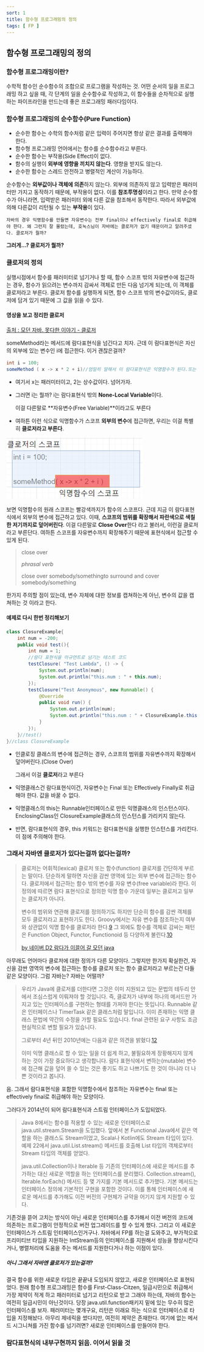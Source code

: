 ```yaml
---
sort: 1
title: 함수형 프로그래밍의 정의
tags: [ FP ]
---
```


## 함수형 프로그래밍의 정의

### 함수형 프로그래밍이란?

수학적 함수인 순수함수의 조합으로 프로그램을 작성하는 것. 어떤 순서의 일을 프로그래밍 하고 싶을 때, 각 단계의 일을 순수함수로 작성하고, 이 함수들을 순차적으로 실행하는 파이프라인을 만드는데 좋은 프로그래밍 패러다임이다.

### 함수형 프로그래밍의 순수함수(Pure Function)

* 순수한  함수는 수학의 함수처럼 같은 입력이 주어지면 항상 같은 결과를 출력해야 한다. 
* 함수형 프로그래밍 언어에서는 함수를 순수함수라고 부른다.
* 순수한 함수는 부작용(Side Effect)이 없다.
* 함수의 실행이 **외부에 영향을 끼치지 않는다**. 영향을 받지도 않는다.
* 순수한 함수는 스레드 안전하고 병렬적인 계산이 가능하다. 

순수함수는 **외부값이나 객체에 의존**하지 않는다. 외부에 의존하지 않고 입력받은 패러미터만 가지고 동작하기 때문에, 부작용이 없다. 이를 **참조투명성**이라고 한다. 만약 순수함수가 아니라면, 입력받은 패러미터 외에 다른 값을 참조해서 동작한다. 따라서 외부값에 의해 다른값이 리턴될 수 있는 **부작용**이 있다.

```note
자바의 경우 익명함수를 만들면 자유변수는 전부 final이나 effectively final로 취급해야 한다. 왜 그런지 잘 몰랐는데, 호눅스님이 자바에는 클로저가 없기 때문이라고 알려주셨다. 클로저가 뭘까?
```

**그러게...? 클로저가 뭘까?**

### 클로저의 정의

실행시점에서 함수를 패러미터로 넘기거나 할 때, 함수 스코프 밖의 자유변수에 접근하는 경우, 함수가 읽으려는 변수까지 감싸서 객체로 만든 다음 넘기게 되는데, 이 객체를 클로저라고  부른다. 클로저 함수를 실행하게 되면, 함수 스코프 밖의 변수값이라도, 클로저에 담겨 있기 때문에 그 값을 읽을 수 있다.

#### 영상을 보고 정리한 클로저

[출처 : 모던 자바. 못다한 이야기 - 클로저](https://www.youtube.com/watch?v=pjtk7vvryio&feature=youtu.be)

someMethod라는 메서드에 람다표현식을 넘긴다고 치자. 근데 이 람다표현식은 자신의 외부에 있는 변수인 i에 접근한다. 이거 괜찮은걸까?

```java
int i = 100;
someMethod ( x -> x * 2 + i)//엄밀히 말해서 이 람다표현식은 익명함수가 된다.또는 익명 메서드.
```

* 여기서 x는 패러미터이고, 2는 상수값이다. 넘어가자.

* 그러면 i는 뭘까? i는 람다표현식 밖의 **None-Local Variable**이다.

  이걸 다른말로 **자유변수(Free Variable)**이라고도 부른다

* 여하튼 이런 식으로 익명함수가 스코프 **외부의 변수**에 접근하면, 우리는 이걸 특별히 **클로저라고 부른다**.

![image-20210118160300843](../../TIL/image-20210118160300843.png) 

보면 익명함수의 원래 스코프는 빨강색까지가 함수의 스코프다. 근데 지금 이 람다표현식에서 외부의 변수에 접근하고 있다. 이때, **스코프의 범위를 확장해서 파란색으로 색칠한 저기까지로 덮어버린다**. 이걸 다른말로  **Close Over**한다 라고 불러서, 이런걸 클로저라고 부른단다. 여하튼 스코프를 자유변수까지 확장해주기 때문에 표현식에서 접근할 수 있게 된다.

  > close over
  >
  > *phrasal verb*
  >
  > close over somebody/somethingto surround and cover somebody/something

한가지 주의할 점이 있는데, 변수 자체에 대한 정보를 캡쳐하는게 아닌, 변수의 값을 캡쳐하는 것 이라고 한다.

#### 예제로 다시 한번 정리해보기

```java
class ClosureExample{
    int num = -200;
    public void test(){
        int num = 1;
        //람다 표현식을 아규먼트로 넘기는 테스트 코드
        testClosure( "Test Lambda", () -> {
            System.out.println(num);
            System.out.println("this.num : " + this.num);
        });
        testClosure("Test Anonymous", new Runnable() {
            @Override
            public void run() {
                System.out.println(num);
                System.out.println("this.num : " + ClosureExample.this.num);
            }
        });
    }//test()
}//class ClosureExample
```

* 인클로징 클래스의 변수에 접근하는 경우, 스코프의 범위를 자유변수까지 확장해서 덮어버린다.(Close Over)

  그래서 이걸 **클로저**라고  부른다

* 익명클래스건 람다표현식이건, 자유변수는 Final 또는 Effectively Finally로 취급해야 한다. 값을 바꿀 수 없다.

* 익명클래스의 this는 Runnable인터페이스로 만든 익명클래스의 인스턴스이다. EnclosingClass인 ClosureExample클래스의 인스턴스를 가리키지 않는다.

* 반면, 람다표현식의 경우, this 키워드는 람다표현식을 실행한 인스턴스를 가리킨다. 이 점에 주의해야 한다.

### 그래서 자바엔 클로저가 있다는걸까 없다는걸까?

> 클로저는 어휘적(lexical) 클로저 또는 함수(function) 클로저를 간단하게 부르는 말이다. 단순하게 말하면 자신을 감싼 영역에 있는 외부 변수에 접근하는 함수다. 클로저에서 접근하는 함수 밖의 변수를 자유 변수(free variable)라 한다. 이 정의에 따르면 람다 표현식으로 정의한 익명 함수 가운데 일부는 클로저고 일부는 클로저가 아니다.
>
> 변수의 범위와 연관해 클로저를 정의하기도 하지만 단순히 함수를 감싼 객체를 모두 클로저라고 표현하기도 한다. Groovy에서는 자유 변수를 참조하는지 여부와 상관없이 익명 함수를 클로저라 한다.[9](https://d2.naver.com/helloworld/4911107#fn:9) 그 외에도 함수를 객체로 감싸는 패턴은 Function Object, Functor, Functionoid 등 다양하게 불린다.[10](https://d2.naver.com/helloworld/4911107#fn:10)
>
> [by 네이버 D2 람다가 이끌어 갈 모던 java](https://d2.naver.com/helloworld/4911107)

아무래도 언어마다 클로저에 대한 정의가 다른 모양이다. 그렇지만 한가지 확실한건, 자신을 감싼 영역의 변수에 접근하는 함수를 클로저 또는 함수 클로저라고 부르는건 다들 같은 모양이다. 그럼 자바는? 자바는 어떨까?

> 우리가 Java에 클로저를 더한다면 그것은 이미 지원되고 있는 문법의 테두리 안에서 조심스럽게 이뤄져야 할 것입니다. 즉, 클로저가 내부에 하나의 메서드만 가지고 있는 인터페이스를 구현하는 형태를 가져야 한다는 뜻입니다. Runnable 같은 인터페이스나 TimerTask 같은 클래스처럼 말입니다. 이미 존재하는 익명 클래스 문법에 약간의 수정을 가할 필요도 있습니다. final 관련된 요구 사항도 조금 현실적으로 변할 필요가 있습니다.
>
> 그로부터 4년 뒤인 2010년에는 다음과 같은 의견을 밝혔다.[12](https://d2.naver.com/helloworld/4911107#fn:12)
>
> 이미 익명 클래스로 할 수 있는 일을 더 쉽게 하고, 불필요하게 장황해지지 않게 하는 것이 가장 중요하다고 생각합니다. 람다 표현식에서 변하는(mutable) 변수에 접근해 값을 덮어 쓸 수 있는 것은 좋기도 하고 나쁘기도 한 것이 아니라 더 나쁜 것이라고 봅니다.

음. 그래서 람다표현식을 포함한 익명함수에서 참조하는 자유변수는 final 또는 effectively final로 취급해야 하는 모양이다. 

그러다가 2014년이 되어 람다표현식과 스트림 인터페이스가 도입되었다.

> Java 8에서는 함수를 적용할 수 있는 새로운 인터페이스로 java.util.stream.Stream을 도입했다. 앞에서 본 Functional Java에서 같은 역할을 하는 클래스도 Stream이었고, Scala나 Kotlin에도 Stream 타입이 있다. 예제 22에서 java.util.List.stream() 메서드를 호출해 List 타입의 객체로부터 Stream 타입의 객체를 얻었다.
>
> java.util.Collection이나 Iterable 등 기존의 인터페이스에 새로운 메서드를 추가하는 대신 새로운 역할을 하는 인터페이스를 분리했다. Collection.stream(), Iterable.forEach() 메서드 등 몇 가지를 기본 메서드로 추가했다. 기본 메서드는 인터페이스 정의에 기본적인 구현을 포함한 것이다. 이를 통해 인터페이스에 새로운 메서드를 추가해도 이전 버전의 구현체가 규약을 어기지 않게 지원할 수 있다.

기존것을 뜯어 고치는 방식이 아닌 새로운 인터페이스를 추가해서 이전 버전의 코드에 의존하는 프로그램이 안정적으로 버전 업그레이드를 할 수 있게 했다. 그리고 이 새로운 인터페이스가 스트림 인터페이스인거구나. 자바에서 FP를 하는걸 도와주고, 부가적으로 프리미티브 타입을 지원하는 IntStream등의 인터페이스를 지원해서 성능을 향상시킨다거나, 병렬처리에 도움을 주는 메서드를 지원한다거나 하는 이점이 있다.

##### 아니 그래서 자바엔 클로저가 있는걸까?

결국 함수를 위한 새로운 타입은 끝끝내 도입되지 않았고, 새로운 인터페이스로 표현되었다. 원래 함수형 프로그래밍은 함수를 First-Class-Citzen, 일급시민으로 취급해서 가장 제약이 적게 하고 패러미터로 넘기고 리턴으로 받고 그래야 하는데, 자바의 함수는 여전히 일급시민이 아닌것이다. 당장 java.util.function패키지 밑에 있는 무수히 많은 인터페이스를 보자. 패러미터는 몇개구요, 리턴은 이래요 하는 식으로 인터페이스로 타입을 지정해놨다. 아무리 제네릭을 썼다지만, 여전히 제약은 존재한다. 여기에 없는 메서드 시그니쳐를 가진 함수를 넘기려면? 새로운 인터페이스를 만들어야 한다. 

### 람다표현식의 내부구현까지 읽음. 이어서 읽을 것
